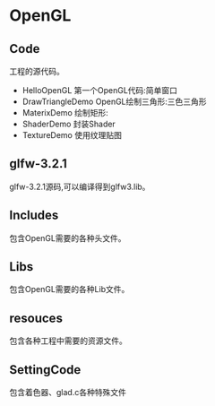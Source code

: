 # OpenGL #

## Code ##
工程的源代码。

- HelloOpenGL 第一个OpenGL代码:简单窗口
- DrawTriangleDemo OpenGL绘制三角形:三色三角形
- MaterixDemo 绘制矩形:
- ShaderDemo 封装Shader
- TextureDemo 使用纹理贴图

## glfw-3.2.1 ##
glfw-3.2.1源码,可以编译得到glfw3.lib。

## Includes ##
包含OpenGL需要的各种头文件。

## Libs ##
包含OpenGL需要的各种Lib文件。

## resouces ##
包含各种工程中需要的资源文件。

## SettingCode ##
包含着色器、glad.c各种特殊文件



